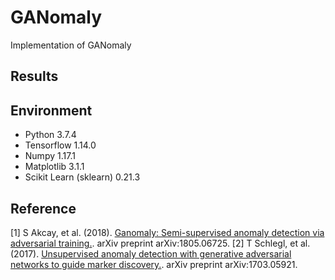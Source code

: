 GANomaly
=====

Implementation of GANomaly

## Results
<!-- <div align="center">
  <img src="./figures/111.png" width="800">  
  <p>111.</p>
</div> -->

## Environment
* Python 3.7.4  
* Tensorflow 1.14.0  
* Numpy 1.17.1  
* Matplotlib 3.1.1  
* Scikit Learn (sklearn) 0.21.3  

## Reference
[1] S Akcay, et al. (2018). <a href="https://arxiv.org/abs/1805.06725">Ganomaly: Semi-supervised anomaly detection via adversarial training.</a>. arXiv preprint arXiv:1805.06725.
[2] T Schlegl, et al. (2017). <a href="https://arxiv.org/abs/1703.05921">Unsupervised anomaly detection with generative adversarial networks to guide marker discovery.</a>. arXiv preprint arXiv:1703.05921.

